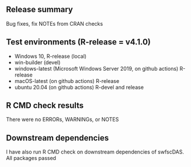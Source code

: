 ## Release summary
Bug fixes, fix NOTEs from CRAN checks

## Test environments (R-release = v4.1.0)
* Windows 10, R-release (local)
* win-builder (devel)
* windows-latest (Microsoft Windows Server 2019, on github actions) R-release
* macOS-latest (on github actions) R-release
* ubuntu 20.04 (on github actions) R-devel and release

## R CMD check results
There were no ERRORs, WARNINGs, or NOTES

## Downstream dependencies
I have also run R CMD check on downstream dependencies of swfscDAS.
All packages passed

